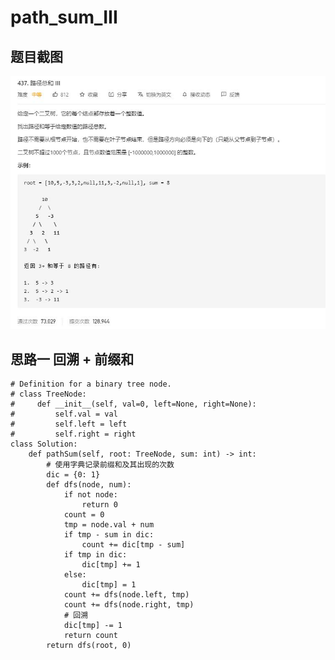 # path_sum_III

## 题目截图
 ![](path_sum_III.jpg)

## 思路一 回溯 + 前缀和


    # Definition for a binary tree node.
    # class TreeNode:
    #     def __init__(self, val=0, left=None, right=None):
    #         self.val = val
    #         self.left = left
    #         self.right = right
    class Solution:
        def pathSum(self, root: TreeNode, sum: int) -> int:
            # 使用字典记录前缀和及其出现的次数
            dic = {0: 1}
            def dfs(node, num):
                if not node:
                    return 0
                count = 0
                tmp = node.val + num
                if tmp - sum in dic:
                    count += dic[tmp - sum]
                if tmp in dic:
                    dic[tmp] += 1
                else:
                    dic[tmp] = 1
                count += dfs(node.left, tmp)
                count += dfs(node.right, tmp)
                # 回溯
                dic[tmp] -= 1
                return count
            return dfs(root, 0)
